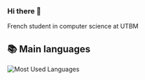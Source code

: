 ### Hi there 👋

French student in computer science at UTBM 

## 📚 Main languages

![Most Used Languages](https://github-readme-stats.vercel.app/api/top-langs/?username=Lucashblt&layout=compact&count_private=true&theme=transparent)


<!--
**Lucashblt/Lucashblt** is a ✨ _special_ ✨ repository because its `README.md` (this file) appears on your GitHub profile.

Here are some ideas to get you started:

- 🔭 I’m currently working on ...
- 🌱 I’m currently learning ...
- 👯 I’m looking to collaborate on ...
- 🤔 I’m looking for help with ...
- 💬 Ask me about ...
- 📫 How to reach me: ...
- 😄 Pronouns: ...
- ⚡ Fun fact: ...
-->
